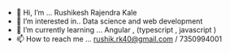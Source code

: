 - 👋 Hi, I’m ... Rushikesh Rajendra Kale
- 👀 I’m interested in.. Data science and web development
- 🌱 I’m currently learning ... Angular , (typescript , javascript )
- 📫 How to reach me ... rushik.rk40@gmail.com / 7350994001

<!---
Rushi4001/Rushi4001 is a ✨ special ✨ repository because its `README.md` (this file) appears on your GitHub profile.
You can click the Preview link to take a look at your changes.
--->
